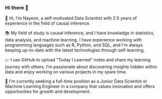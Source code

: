 ### Hi there 👋

<!--
**KwonNayeon/KwonNayeon** is a ✨ _special_ ✨ repository because its `README.md` (this file) appears on your GitHub profile.

Here are some ideas to get you started:

- 🔭 I’m currently working on ...
- 🌱 I’m currently learning ...
- 👯 I’m looking to collaborate on ...
- 🤔 I’m looking for help with ...
- 💬 Ask me about ...
- 📫 How to reach me: ...
- 😄 Pronouns: ...
- ⚡ Fun fact: ...
-->

👋 Hi, I'm Nayeon, a self-motivated Data Scientist with 2.5 years of experience in the field of causal inference.

📚 My field of study is causal inference, and I have knowledge in statistics, data analysis, and machine learning. I have experience working with programming languages such as R, Python, and SQL, and I'm always keeping up-to-date with the latest technologies through self-learning.

📈 I use GitHub to upload "Today I Learned" notes and share my learning journey with others. I'm passionate about discovering insights hidden within data and enjoy working on various projects in my spare time.

🔎 I'm currently seeking a full-time position as a Junior Data Scientist or Machine Learning Engineer in a company that values innovation and offers opportunities for growth and development.
